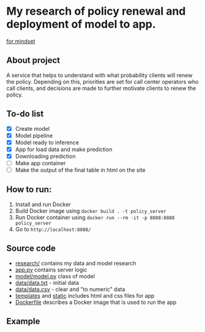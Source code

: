 # My research of policy renewal and deployment of model to app. 
[for mindset](http://mind-set.ru/)

## About project
A service that helps to understand with what probability clients will renew the policy. Depending on this, priorities are set for call center operators who call clients, and decisions are made to further motivate clients to renew the policy.


## To-do list

- [x] Create model
- [x] Model pipeline
- [x] Model ready to inference
- [x] App for load data and make prediction
- [x] Downloading prediction
- [ ] Make app container
- [ ] Make the output of the final table in html on the site

## How to run:
1. Install and run Docker
2. Build Docker image using `docker build . -t policy_server`
3. Run Docker container using `docker run --rm -it -p 8888:8888 policy_server`
4. Go to `http://localhost:8888/`

## Source code
* [research/](research/) contains my data and model research
* [app.py](app.py) contains server logic
* [model/model.py](model/model.py) class of model
* [data/data.txt](data/data.txt) - initial data
* [data/data.csv](data/data.csv) - clear and "to numeric" data
* [templates](templates/) and [static](static/) includes html and css files for app
* [Dockerfile](Dockerfile) describes a Docker image that is used to run the app

## Example
